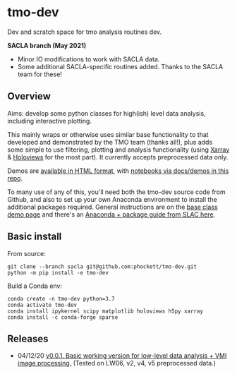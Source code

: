 # tmo-dev
Dev and scratch space for tmo analysis routines dev.

**SACLA branch (May 2021)**

- Minor IO modifications to work with SACLA data.
- Some additional SACLA-specific routines added. Thanks to the SACLA team for these!


## Overview

Aims: develop some python classes for high(ish) level data analysis, including interactive plotting.

This mainly wraps or otherwise uses similar base functionality to that developed and demonstrated by the TMO team (thanks all!), plus adds some simple to use filtering, plotting and analysis functionality (using [Xarray](http://xarray.pydata.org/en/stable/) & [Holoviews](http://holoviews.org/) for the most part). It currently accepts preprocessed data only.

Demos are [available in HTML format](https://phockett.github.io/tmo-dev/demos/index.html), with [notebooks via docs/demos in this repo](https://github.com/phockett/tmo-dev/tree/main/docs/demos).

To many use of any of this, you'll need both the tmo-dev source code from Github, and also to set up your own Anaconda environment to install the additional packages required. General instructions are on the [base class demo page](https://phockett.github.io/tmo-dev/demos/classDemo_191120.html)  and there's an [Anaconda + package guide from SLAC here](https://confluence.slac.stanford.edu/display/PSDM/Installing+Your+Own+Python+Package).


## Basic install

From source:

```
git clone --branch sacla git@github.com:phockett/tmo-dev.git
python -m pip install -e tmo-dev
```

Build a Conda env:

```
conda create -n tmo-dev python=3.7
conda activate tmo-dev
conda install ipykernel scipy matplotlib holoviews h5py xarray
conda install -c conda-forge sparse
```

## Releases

- 04/12/20 [v0.0.1. Basic working version for low-level data analysis + VMI image processing.](https://github.com/phockett/tmo-dev/releases/tag/v0.0.1) (Tested on LW06, v2, v4, v5 preprocessed data.)
